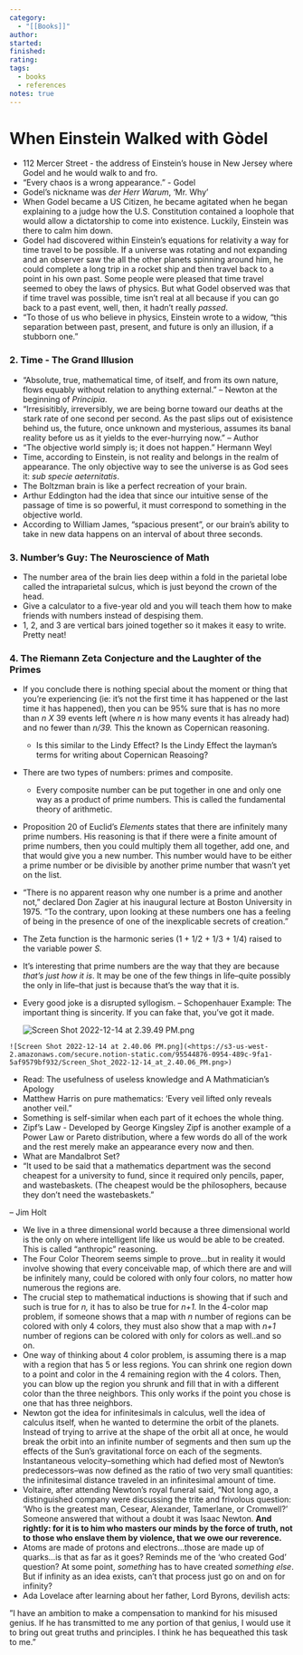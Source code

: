 ```yaml
---
category:
  - "[[Books]]"
author: 
started: 
finished: 
rating: 
tags:
  - books
  - references
notes: true
---
```

# When Einstein Walked with Gòdel

- 112 Mercer Street - the address of Einstein’s house in New Jersey where Godel and he would walk to and fro.
- “Every chaos is a wrong appearance.” - Godel
- Godel’s nickname was _der Herr Warum_, ‘Mr. Why’
- When Godel became a US Citizen, he became agitated when he began explaining to a judge how the U.S. Constitution contained a loophole that would allow a dictatorship to come into existence. Luckily, Einstein was there to calm him down.
- Godel had discovered within Einstein’s equations for relativity a way for time travel to be possible. If a universe was rotating and not expanding and an observer saw the all the other planets spinning around him, he could complete a long trip in a rocket ship and then travel back to a point in his own past. Some people were pleased that time travel seemed to obey the laws of physics. But what Godel observed was that if time travel was possible, time isn’t real at all because if you can go back to a past event, well, then, it hadn’t really _passed_.
- “To those of us who believe in physics, Einstein wrote to a widow, “this separation between past, present, and future is only an illusion, if a stubborn one.”

### 2. Time - The Grand Illusion

- “Absolute, true, mathematical time, of itself, and from its own nature, flows equably without relation to anything external.” – Newton at the beginning of _Principia_.
- “Irresisitibly, irreversibly, we are being borne toward our deaths at the stark rate of one second per second. As the past slips out of exisistence behind us, the future, once unknown and mysterious, assumes its banal reality before us as it yields to the ever-hurrying now.” – Author
- “The objective world simply is; it does not happen.” Hermann Weyl
- Time, according to Einstein, is not reality and belongs in the realm of appearance. The only objective way to see the universe is as God sees it: _sub specie aeternitatis_.
- The Boltzman brain is like a perfect recreation of your brain.
- Arthur Eddington had the idea that since our intuitive sense of the passage of time is so powerful, it must correspond to something in the objective world.
- According to William James, “spacious present”, or our brain’s ability to take in new data happens on an interval of about three seconds.

### 3. Number’s Guy: The Neuroscience of Math

- The number area of the brain lies deep within a fold in the parietal lobe called the intraparietal sulcus, which is just beyond the crown of the head.
- Give a calculator to a five-year old and you will teach them how to make friends with numbers instead of despising them.
- 1, 2, and 3 are vertical bars joined together so it makes it easy to write. Pretty neat!

### 4. The Riemann Zeta Conjecture and the Laughter of the Primes

- If you conclude there is nothing special about the moment or thing that you’re experiencing (ie: it’s not the first time it has happened or the last time it has happened), then you can be 95% sure that is has no more than _n X_ 39 events left (where _n_ is how many events it has already had) and no fewer than _n/39._ This the known as Copernican reasoning.
    
    - Is this similar to the Lindy Effect? Is the Lindy Effect the layman’s terms for writing about Copernican Reasoing?
- There are two types of numbers: primes and composite.
    
    - Every composite number can be put together in one and only one way as a product of prime numbers. This is called the fundamental theory of arithmetic.
- Proposition 20 of Euclid’s _Elements_ states that there are infinitely many prime numbers. His reasoning is that if there were a finite amount of prime numbers, then you could multiply them all together, add one, and that would give you a new number. This number would have to be either a prime number or be divisible by another prime number that wasn’t yet on the list.
    
- “There is no apparent reason why one number is a prime and another not,” declared Don Zagier at his inaugural lecture at Boston University in 1975. “To the contrary, upon looking at these numbers one has a feeling of being in the presence of one of the inexplicable secrets of creation.”
    
- The Zeta function is the harmonic series (1 + 1/2 + 1/3 + 1/4) raised to the variable power _S._
    
- It’s interesting that prime numbers are the way that they are because _that’s just how it is_. It may be one of the few things in life–quite possibly the only in life–that just is because that’s the way that it is.
    
- Every good joke is a disrupted syllogism. – Schopenhauer Example: The important thing is sincerity. If you can fake that, you’ve got it made.
    
    ![Screen Shot 2022-12-14 at 2.39.49 PM.png](https://s3-us-west-2.amazonaws.com/secure.notion-static.com/f1a7c67f-6e45-42b3-a6a9-131d5176e6e8/Screen_Shot_2022-12-14_at_2.39.49_PM.png)
    

```
![Screen Shot 2022-12-14 at 2.40.06 PM.png](<https://s3-us-west-2.amazonaws.com/secure.notion-static.com/95544876-0954-489c-9fa1-5af9579bf932/Screen_Shot_2022-12-14_at_2.40.06_PM.png>)
```

- Read: The usefulness of useless knowledge and A Mathmatician’s Apology
- Matthew Harris on pure mathematics: ‘Every veil lifted only reveals another veil.”
- Something is self-similar when each part of it echoes the whole thing.
- Zipf’s Law - Developed by George Kingsley Zipf is another example of a Power Law or Pareto distribution, where a few words do all of the work and the rest merely make an appearance every now and then.
- What are Mandalbrot Set?
- “It used to be said that a mathematics department was the second cheapest for a university to fund, since it required only pencils, paper, and wastebaskets. (The cheapest would be the philosophers, because they don’t need the wastebaskets.”

– Jim Holt

- We live in a three dimensional world because a three dimensional world is the only on where intelligent life like us would be able to be created. This is called “anthropic” reasoning.
- The Four Color Theorem seems simple to prove…but in reality it would involve showing that every conceivable map, of which there are and will be infinitely many, could be colored with only four colors, no matter how numerous the regions are.
- The crucial step to mathematical inductions is showing that if such and such is true for _n,_ it has to also be true for _n+1._ In the 4-color map problem, if someone shows that a map with _n_ number of regions can be colored with only 4 colors, they must also show that a map with _n+1_ number of regions can be colored with only for colors as well..and so on.
- One way of thinking about 4 color problem, is assuming there is a map with a region that has 5 or less regions. You can shrink one region down to a point and color in the 4 remaining region with the 4 colors. Then, you can blow up the region you shrunk and fill that in with a different color than the three neighbors. This only works if the point you chose is one that has three neighbors.
- Newton got the idea for infinitesimals in calculus, well the idea of calculus itself, when he wanted to determine the orbit of the planets. Instead of trying to arrive at the shape of the orbit all at once, he would break the orbit into an infinite number of segments and then sum up the effects of the Sun’s gravitational force on each of the segments. Instantaneous velocity–something which had defied most of Newton’s predecessors–was now defined as the ratio of two very small quantities: the infinitesimal distance traveled in an infinitesimal amount of time.
- Voltaire, after attending Newton’s royal funeral said, “Not long ago, a distinguished company were discussing the trite and frivolous question: ‘Who is the greatest man, Cesear, Alexander, Tamerlane, or Cromwell?’ Someone answered that without a doubt it was Isaac Newton. **And rightly: for it is to him who masters our minds by the force of truth, not to those who enslave them by violence, that we owe our reverence.**
- Atoms are made of protons and electrons…those are made up of quarks…is that as far as it goes? Reminds me of the ‘who created God’ question? At some point, _something_ has to have created _something else_. But if infinity as an idea exists, can’t that process just go on and on for infinity?
- Ada Lovelace after learning about her father, Lord Byrons, devilish acts:

”I have an ambition to make a compensation to mankind for his misused genius. If he has transmitted to me any portion of that genius, I would use it to bring out great truths and principles. I think he has bequeathed this task to me.”